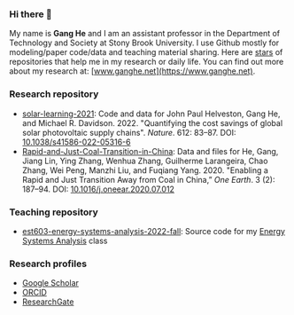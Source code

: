### Hi there 👋

My name is **Gang He** and I am an assistant professor in the Department of Technology and Society at Stony Brook University. I use Github mostly for modeling/paper code/data and teaching material sharing. Here are [stars](https://github.com/drganghe?tab=stars) of repositories that help me in my research or daily life. You can find out more about my research at: [www.ganghe.net](https://www.ganghe.net).


<!--
<a href="https://www.stonybrook.edu/commcms/est/people/core_faculty/ghe.php" target="_blank">Department of Technology and Society</a>

<a href="https://www.stonybrook.edu" target="_blank">Stony Brook University</a>

<a href="https://www.ganghe.net" target="_blank">www.ganghe.net</a>

![Github stats](https://github-readme-stats.vercel.app/api?username=drganghe&theme=vue-dark&show_icons=true)


![Top languages](https://github-readme-stats.vercel.app/api/top-langs/?username=drganghe&theme=vue-dark&hide=html,JavaScript,CSS&layout=compact&langs_count=10)
-->

### Research repository

- [solar-learning-2021](https://github.com/jhelvy/solar-learning-2021): Code and data for John Paul Helveston, Gang He, and Michael R. Davidson. 2022. "Quantifying the cost savings of global solar photovoltaic supply chains". _Nature_. 612: 83–87. DOI: [10.1038/s41586-022-05316-6](https://doi.org/10.1038/s41586-022-05316-6)  
- [Rapid-and-Just-Coal-Transition-in-China](https://github.com/drganghe/Rapid-and-Just-Coal-Transition-in-China): Data and files for He, Gang, Jiang Lin, Ying Zhang, Wenhua Zhang, Guilherme Larangeira, Chao Zhang, Wei Peng, Manzhi Liu, and Fuqiang Yang. 2020. "Enabling a Rapid and Just Transition Away from Coal in China,” _One Earth_. 3 (2): 187–94. DOI: [10.1016/j.oneear.2020.07.012](https://doi.org/10.1016/j.oneear.2020.07.012)  


### Teaching repository

- [est603-energy-systems-analysis-2022-fall](https://github.com/drganghe/est603-energy-systems-analysis-2022-fall): Source code for my [Energy Systems Analysis](https://drganghe.github.io/est603-energy-systems-analysis-2022-fall) class  


### Research profiles

- [Google Scholar](https://scholar.google.com/citations?user=vf90AuEAAAAJ&hl=en)  
- [ORCID](https://orcid.org/0000-0002-8416-1965)  
- [ResearchGate](https://www.researchgate.net/profile/Gang_He)  

<!--
**drganghe/drganghe** is a ✨ _special_ ✨ repository because its `README.md` (this file) appears on your GitHub profile.

Here are some ideas to get you started:

- 🔭 I’m currently working on ...
- 🌱 I’m currently learning ...
- 👯 I’m looking to collaborate on ...
- 🤔 I’m looking for help with ...
- 💬 Ask me about ...
- 📫 How to reach me: ...
- 😄 Pronouns: ...
- ⚡ Fun fact: ...
-->
